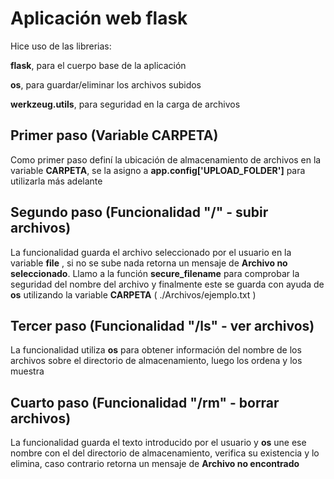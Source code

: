 # Aplicación web flask
Hice uso de las librerias:                                                              

**flask**, para el cuerpo base de la aplicación                                                          
                                                                            
**os**, para guardar/eliminar los archivos subidos                                        
                                                                                    
**werkzeug.utils**, para seguridad en la carga de archivos                                       
## Primer paso (Variable CARPETA)                                                                
Como primer paso definí la ubicación de almacenamiento de archivos en la variable **CARPETA**, se la asigno a **app.config['UPLOAD_FOLDER']** para utilizarla más adelante                          
## Segundo paso (Funcionalidad "/" - subir archivos)
La funcionalidad guarda el archivo seleccionado por el usuario en la variable **file** , si no se sube nada retorna un mensaje de **Archivo no seleccionado**. Llamo a la función **secure_filename** para comprobar la seguridad del nombre del archivo y finalmente este se guarda con ayuda de **os**
utilizando la variable **CARPETA** ( ./Archivos/ejemplo.txt )
## Tercer paso (Funcionalidad "/ls" - ver archivos)
La funcionalidad utiliza **os** para obtener información del nombre de los archivos sobre el directorio de almacenamiento, luego los ordena y los muestra
## Cuarto paso (Funcionalidad "/rm" - borrar archivos)
La funcionalidad guarda el texto introducido por el usuario y **os** une ese nombre con el del directorio de almacenamiento, verifica su existencia y lo elimina, caso contrario retorna un mensaje de **Archivo no encontrado**
                                      
